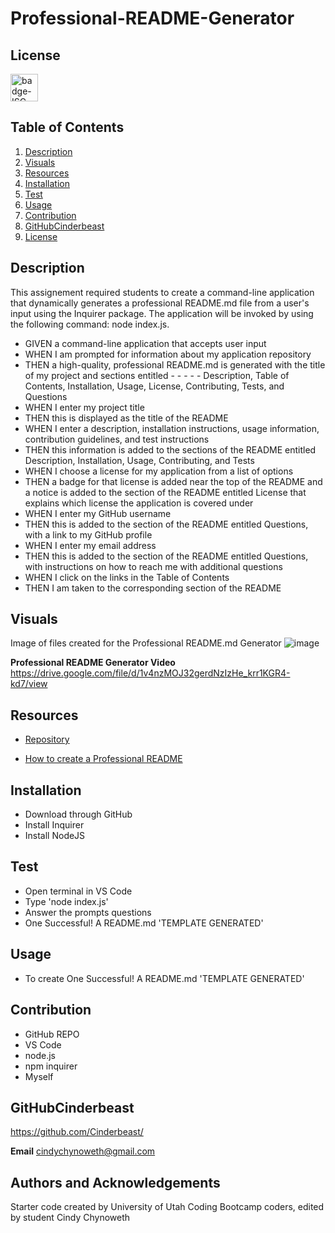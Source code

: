 # Professional-README-Generator

## License
<img src="https://img.shields.io/badge/license-ISC-goldenrod" alt="badge-ISC" height="44" />

## Table of Contents
  1. [Description](#description)
  2. [Visuals](#visuals)
  3. [Resources](#resources)
  4. [Installation](#installation)
  5. [Test](#test)
  6. [Usage](#usage)
  7. [Contribution](#contribution)
  8. [GitHubCinderbeast](#GitHubCinderbeast)
  9. [License](#license)
  
## Description
This assignement required students to create a command-line application that dynamically generates a professional README.md file from a user's input using the Inquirer package. The application will be invoked by using the following command: node index.js.

- GIVEN a command-line application that accepts user input
- WHEN I am prompted for information about my application repository
- THEN a high-quality, professional README.md is generated with the title of my project and sections entitled - - - - - Description, Table of Contents, Installation, Usage, License, Contributing, Tests, and Questions
- WHEN I enter my project title
- THEN this is displayed as the title of the README
- WHEN I enter a description, installation instructions, usage information, contribution guidelines, and test instructions
- THEN this information is added to the sections of the README entitled Description, Installation, Usage, Contributing, and Tests
- WHEN I choose a license for my application from a list of options
- THEN a badge for that license is added near the top of the README and a notice is added to the section of the README entitled License that explains which license the application is covered under
- WHEN I enter my GitHub username
- THEN this is added to the section of the README entitled Questions, with a link to my GitHub profile
- WHEN I enter my email address
- THEN this is added to the section of the README entitled Questions, with instructions on how to reach me with additional questions
- WHEN I click on the links in the Table of Contents
- THEN I am taken to the corresponding section of the README

## Visuals

Image of files created for the Professional README.md Generator
![image](https://user-images.githubusercontent.com/105569378/183319316-f66f5cb3-d3da-4692-bdaf-3c4845f0d428.png)

**Professional README Generator Video**
https://drive.google.com/file/d/1v4nzMOJ32gerdNzIzHe_krr1KGR4-kd7/view

## Resources

- [Repository](https://github.com/AngelChloe/Horiseon)

- [How to create a Professional README](https://coding-boot-camp.github.io/full-stack/github/professional-readme-guide)

## Installation
- Download through GitHub
- Install Inquirer
- Install NodeJS

## Test 
- Open terminal in VS Code
- Type 'node index.js'
- Answer the prompts questions
- One Successful! A README.md 'TEMPLATE GENERATED'

## Usage
- To create One Successful! A README.md 'TEMPLATE GENERATED'

## Contribution
- GitHub REPO
- VS Code
- node.js
- npm inquirer
- Myself

## GitHubCinderbeast
https://github.com/Cinderbeast/

**Email**
cindychynoweth@gmail.com

## Authors and Acknowledgements
Starter code created by University of Utah Coding Bootcamp coders, edited by student Cindy Chynoweth


  
    

